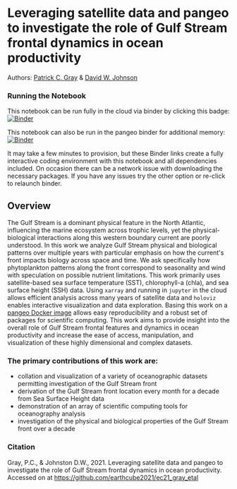 # Leveraging satellite data and pangeo to investigate the role of Gulf Stream frontal dynamics in ocean productivity

Authors:
[Patrick C. Gray](https://orcid.org/0000-0002-8997-5255) & [David W. Johnson](https://orcid.org/0000-0003-2424-036X)

### Running the Notebook
This notebook can be run fully in the cloud via binder by clicking this badge:    [![Binder](https://mybinder.org/badge_logo.svg)](https://mybinder.org/v2/gh/earthcube2021/ec21_gray_etal/main)

This notebook can also be run in the pangeo binder for additional memory: [![Binder](https://binder.pangeo.io/badge_logo.svg)](https://binder.pangeo.io/v2/gh/earthcube2021/ec21_gray_etal/main)

It may take a few minutes to provision, but these Binder links create a fully interactive coding environment with this notebook and all dependencies included. On occasion there can be a network issue with downloading the necessary packages. If you have any issues try the other option or re-click to relaunch binder.

## Overview

The Gulf Stream is a dominant physical feature in the North Atlantic, influencing the marine ecosystem across trophic levels, yet the physical-biological interactions along this western boundary current are poorly understood. In this work we analyze Gulf Stream physical and biological patterns over multiple years with particular emphasis on how the current's front impacts biology across space and time. We ask specifically how phytoplankton patterns along the front correspond to seasonality and wind with speculation on possible nutrient limitations. This work primarily uses satellite-based sea surface temperature (SST), chlorophyll-a (chla), and sea surface height (SSH) data. Using `xarray` and running in `jupyter` in the cloud allows efficient analysis across many years of satellite data and `holoviz` enables interactive visualization and data exploration. Basing this work on a [pangeo Docker image](https://github.com/pangeo-data/pangeo-docker-images) allows easy reproducibility and a robust set of packages for scientific computing. This work aims to provide insight into the overall role of Gulf Stream frontal features and dynamics in ocean productivity and increase the ease of access, manipulation, and visualization of these highly dimensional and complex datasets.

### The primary contributions of this work are:
- collation and visualization of a variety of oceanographic datasets permitting investigation of the Gulf Stream front
- derivation of the Gulf Stream front location every month for a decade from Sea Surface Height data
- demonstration of an array of scientific computing tools for oceanography analysis
- investigation of the physical and biological properties of the Gulf Stream front over a decade

### Citation
Gray, P.C., & Johnston D.W., 2021. Leveraging satellite data and pangeo to investigate the role of Gulf Stream frontal dynamics in ocean productivity. Accessed on <date> at https://github.com/earthcube2021/ec21_gray_etal

